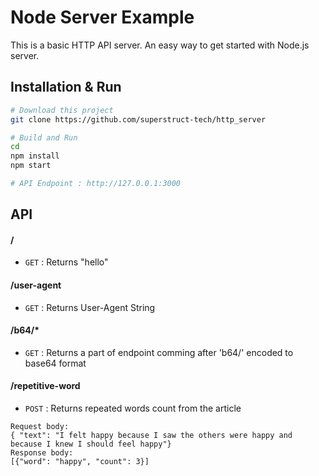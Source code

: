 # Node Server Example 
This is a basic HTTP API server. An easy way to get started with Node.js server. 

## Installation & Run
```bash
# Download this project
git clone https://github.com/superstruct-tech/http_server
```
```bash
# Build and Run
cd 
npm install
npm start

# API Endpoint : http://127.0.0.1:3000
```

## API

#### /
* `GET` : Returns "hello"

#### /user-agent
* `GET` : Returns User-Agent String

#### /b64/*
* `GET` : Returns a part of endpoint comming after 'b64/' encoded to base64 format

#### /repetitive-word
* `POST` : Returns repeated words count from the article
```
Request body:
{ "text": "I felt happy because I saw the others were happy and because I knew I should feel happy"}
Response body:
[{"word": "happy", "count": 3}]
```
